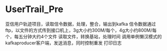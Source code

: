 # UserTrail_Pre
亚信用户轨迹项目，读取信令数据，处理，整合，输出到kafka
信令数据通过ftp，以文件的方式传到接口机上，3g大小约300M/每个，4g大小约800M/每个，每五分钟大约4个文件
读取文件，转换基站，处理时间
调用单例懒汉模式的kafkaproducer客户端，发送消息，同时控制重发
打印日志
